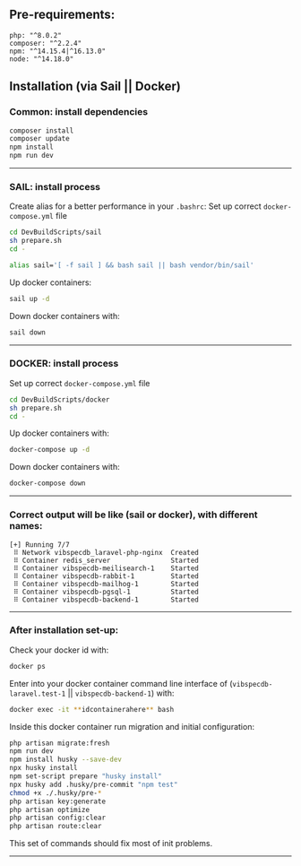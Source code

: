 ## **Pre-requirements:** 

```
php: "^8.0.2"
composer: "^2.2.4"
npm: "^14.15.4|^16.13.0"
node: "^14.18.0"
```

## **Installation** (via Sail || Docker)

### **Common**: install dependencies 
```bash
composer install
composer update
npm install 
npm run dev
```
---

### **SAIL**: install process 

Create alias for a better performance in your `.bashrc`:
Set up correct `docker-compose.yml` file
```bash 
cd DevBuildScripts/sail
sh prepare.sh
cd -
```

```bash
alias sail='[ -f sail ] && bash sail || bash vendor/bin/sail'
```
Up docker containers:
```bash
sail up -d
```
Down docker containers with: 
```bash
sail down
```

---

### **DOCKER**: install process
Set up correct `docker-compose.yml` file
```bash 
cd DevBuildScripts/docker
sh prepare.sh
cd -
```
Up docker containers with:
```bash
docker-compose up -d
```

Down docker containers with: 
```bash
docker-compose down
```
---

### **Correct output** will be like (sail or docker), with different names: 
```
[+] Running 7/7
 ⠿ Network vibspecdb_laravel-php-nginx  Created
 ⠿ Container redis_server               Started
 ⠿ Container vibspecdb-meilisearch-1    Started
 ⠿ Container vibspecdb-rabbit-1         Started
 ⠿ Container vibspecdb-mailhog-1        Started
 ⠿ Container vibspecdb-pgsql-1          Started
 ⠿ Container vibspecdb-backend-1        Started
 ```

---

### **After installation** set-up:
Check your docker id with: 
```bash
docker ps
```

Enter into your docker container command line interface of (`vibspecdb-laravel.test-1` || `vibspecdb-backend-1`) with: 
```bash
docker exec -it **idcontainerahere** bash
```

Inside this docker container run migration and initial configuration: 
```bash
php artisan migrate:fresh
npm run dev
npm install husky --save-dev
npx husky install
npm set-script prepare "husky install"
npx husky add .husky/pre-commit "npm test"
chmod +x ./.husky/pre-*
php artisan key:generate
php artisan optimize
php artisan config:clear
php artisan route:clear 
```
This set of commands should fix most of init problems.

---






